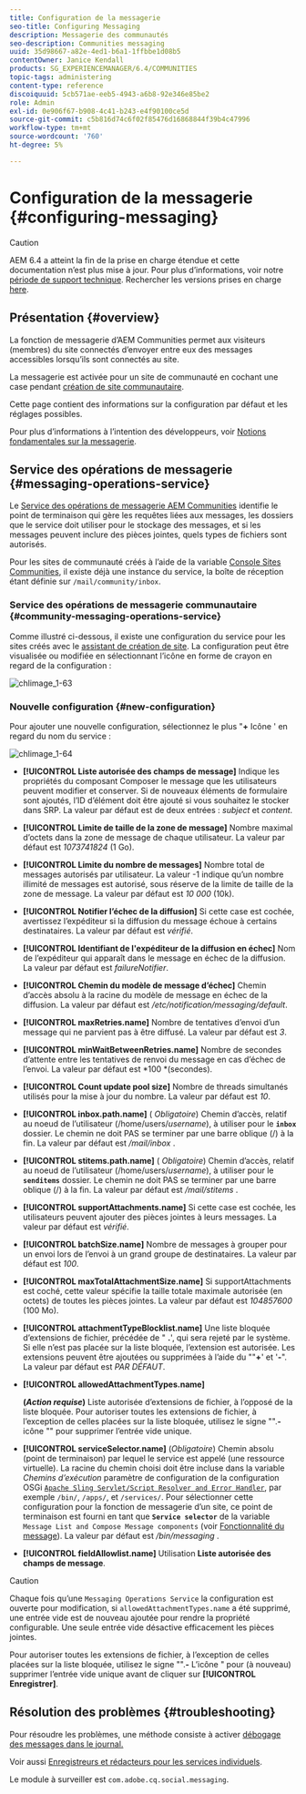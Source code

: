 ```yaml
---
title: Configuration de la messagerie
seo-title: Configuring Messaging
description: Messagerie des communautés
seo-description: Communities messaging
uuid: 35d98667-a82e-4ed1-b6a1-1ffbbe1d08b5
contentOwner: Janice Kendall
products: SG_EXPERIENCEMANAGER/6.4/COMMUNITIES
topic-tags: administering
content-type: reference
discoiquuid: 5cb571ae-eeb5-4943-a6b8-92e346e85be2
role: Admin
exl-id: 0e906f67-b908-4c41-b243-e4f90100ce5d
source-git-commit: c5b816d74c6f02f85476d16868844f39b4c47996
workflow-type: tm+mt
source-wordcount: '760'
ht-degree: 5%

---
```


# Configuration de la messagerie {#configuring-messaging}

>[!CAUTION]
>
>AEM 6.4 a atteint la fin de la prise en charge étendue et cette documentation n’est plus mise à jour. Pour plus d’informations, voir notre [période de support technique](https://helpx.adobe.com/fr/support/programs/eol-matrix.html). Rechercher les versions prises en charge [here](https://experienceleague.adobe.com/docs/?lang=fr).

## Présentation {#overview}

La fonction de messagerie d’AEM Communities permet aux visiteurs (membres) du site connectés d’envoyer entre eux des messages accessibles lorsqu’ils sont connectés au site.

La messagerie est activée pour un site de communauté en cochant une case pendant [création de site communautaire](sites-console.md).

Cette page contient des informations sur la configuration par défaut et les réglages possibles.

Pour plus d’informations à l’intention des développeurs, voir [Notions fondamentales sur la messagerie](essentials-messaging.md).

## Service des opérations de messagerie {#messaging-operations-service}

Le [Service des opérations de messagerie AEM Communities](http://localhost:4502/system/console/configMgr/com.adobe.cq.social.messaging.client.endpoints.impl.MessagingOperationsServiceImpl) identifie le point de terminaison qui gère les requêtes liées aux messages, les dossiers que le service doit utiliser pour le stockage des messages, et si les messages peuvent inclure des pièces jointes, quels types de fichiers sont autorisés.

Pour les sites de communauté créés à l’aide de la variable [Console Sites Communities](sites-console.md), il existe déjà une instance du service, la boîte de réception étant définie sur `/mail/community/inbox`.

### Service des opérations de messagerie communautaire {#community-messaging-operations-service}

Comme illustré ci-dessous, il existe une configuration du service pour les sites créés avec le [assistant de création de site](sites-console.md). La configuration peut être visualisée ou modifiée en sélectionnant l’icône en forme de crayon en regard de la configuration :

![chlimage_1-63](assets/chlimage_1-63.png)

### Nouvelle configuration {#new-configuration}

Pour ajouter une nouvelle configuration, sélectionnez le plus &quot;**+** Icône &#39; en regard du nom du service :

![chlimage_1-64](assets/chlimage_1-64.png)

* **[!UICONTROL Liste autorisée des champs de message]**
Indique les propriétés du composant Composer le message que les utilisateurs peuvent modifier et conserver. Si de nouveaux éléments de formulaire sont ajoutés, l’ID d’élément doit être ajouté si vous souhaitez le stocker dans SRP. La valeur par défaut est de deux entrées : 
*subject* et *content*.

* **[!UICONTROL Limite de taille de la zone de message]**
Nombre maximal d’octets dans la zone de message de chaque utilisateur. La valeur par défaut est 
*1073741824* (1 Go).

* **[!UICONTROL Limite du nombre de messages]**
Nombre total de messages autorisés par utilisateur. La valeur -1 indique qu’un nombre illimité de messages est autorisé, sous réserve de la limite de taille de la zone de message. La valeur par défaut est 
*10 000* (10k).

* **[!UICONTROL Notifier l’échec de la diffusion]**
Si cette case est cochée, avertissez l’expéditeur si la diffusion du message échoue à certains destinataires. La valeur par défaut est 
*vérifié*.

* **[!UICONTROL Identifiant de l&#39;expéditeur de la diffusion en échec]**
Nom de l’expéditeur qui apparaît dans le message en échec de la diffusion. La valeur par défaut est 
*failureNotifier*.

* **[!UICONTROL Chemin du modèle de message d’échec]**
Chemin d’accès absolu à la racine du modèle de message en échec de la diffusion. La valeur par défaut est 
*/etc/notification/messaging/default*.

* **[!UICONTROL maxRetries.name]**
Nombre de tentatives d’envoi d’un message qui ne parvient pas à être diffusé. La valeur par défaut est 
*3*.

* **[!UICONTROL minWaitBetweenRetries.name]**
Nombre de secondes d’attente entre les tentatives de renvoi du message en cas d’échec de l’envoi. La valeur par défaut est *100 *(secondes).

* **[!UICONTROL Count update pool size]**
Nombre de threads simultanés utilisés pour la mise à jour du nombre. La valeur par défaut est 
*10*.

* **[!UICONTROL inbox.path.name]**
(
*Obligatoire*) Chemin d’accès, relatif au noeud de l’utilisateur (/home/users/*username*), à utiliser pour le **`inbox`** dossier. Le chemin ne doit PAS se terminer par une barre oblique (/) à la fin. La valeur par défaut est */mail/inbox* .

* **[!UICONTROL stitems.path.name]**
(
*Obligatoire*) Chemin d’accès, relatif au noeud de l’utilisateur (/home/users/*username*), à utiliser pour le **`senditems`** dossier. Le chemin ne doit PAS se terminer par une barre oblique (/) à la fin. La valeur par défaut est */mail/stitems* .

* **[!UICONTROL supportAttachments.name]**
Si cette case est cochée, les utilisateurs peuvent ajouter des pièces jointes à leurs messages. La valeur par défaut est 
*vérifié*.

* **[!UICONTROL batchSize.name]**
Nombre de messages à grouper pour un envoi lors de l’envoi à un grand groupe de destinataires. La valeur par défaut est 
*100*.

* **[!UICONTROL maxTotalAttachmentSize.name]**
Si supportAttachments est coché, cette valeur spécifie la taille totale maximale autorisée (en octets) de toutes les pièces jointes. La valeur par défaut est 
*104857600* (100 Mo).

* **[!UICONTROL attachmentTypeBlocklist.name]**
Une liste bloquée d’extensions de fichier, précédée de &quot;
**.**&#39;, qui sera rejeté par le système. Si elle n’est pas placée sur la liste bloquée, l’extension est autorisée. Les extensions peuvent être ajoutées ou supprimées à l’aide du &quot;&quot;**+**&#39; et &#39;**-**&quot;. La valeur par défaut est *PAR DÉFAUT*.

* **[!UICONTROL allowedAttachmentTypes.name]**

   **(*Action requise*)** Liste autorisée d’extensions de fichier, à l’opposé de la liste bloquée. Pour autoriser toutes les extensions de fichier, à l’exception de celles placées sur la liste bloquée, utilisez le signe &quot;&quot;.**-** icône &quot;&quot; pour supprimer l’entrée vide unique.

* **[!UICONTROL serviceSelector.name]**
(*Obligatoire*) Chemin absolu (point de terminaison) par lequel le service est appelé (une ressource virtuelle). La racine du chemin choisi doit être incluse dans la variable *Chemins d’exécution* paramètre de configuration de la configuration OSGi [ `Apache Sling Servlet/Script Resolver and Error Handler`](http://localhost:4502/system/console/configMgr/org.apache.sling.servlets.resolver.SlingServletResolver), par exemple `/bin/`, `/apps/`, et `/services/`. Pour sélectionner cette configuration pour la fonction de messagerie d’un site, ce point de terminaison est fourni en tant que **`Service selector`** de la variable `Message List and Compose Message components` (voir [Fonctionnalité du message](configure-messaging.md)). La valeur par défaut est */bin/messaging* .

* **[!UICONTROL fieldAllowlist.name]**
Utilisation 
**Liste autorisée des champs de message**.

>[!CAUTION]
>
>Chaque fois qu’une `Messaging Operations Service` la configuration est ouverte pour modification, si `allowedAttachmentTypes.name` a été supprimé, une entrée vide est de nouveau ajoutée pour rendre la propriété configurable. Une seule entrée vide désactive efficacement les pièces jointes.
>
>Pour autoriser toutes les extensions de fichier, à l’exception de celles placées sur la liste bloquée, utilisez le signe &quot;&quot;.**-** L’icône &quot; pour (à nouveau) supprimer l’entrée vide unique avant de cliquer sur **[!UICONTROL Enregistrer]**.

## Résolution des problèmes {#troubleshooting}

Pour résoudre les problèmes, une méthode consiste à activer [débogage des messages dans le journal.](../../help/sites-administering/troubleshooting.md)

Voir aussi [Enregistreurs et rédacteurs pour les services individuels](../../help/sites-deploying/configure-logging.md#loggers-and-writers-for-individual-services).

Le module à surveiller est `com.adobe.cq.social.messaging`.
